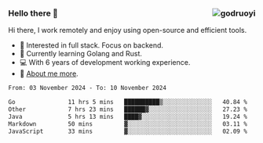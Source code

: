 ### Hello there 👋 <img align="right" src="https://github-readme-stats.vercel.app/api?username=godruoyi&show_icons=true" alt="godruoyi" />

Hi there, I work remotely and enjoy using open-source and efficient tools.

- 🔭 Interested in full stack. Focus on backend.
- 🌱 Currently learning Golang and Rust.
- 💻 With 6 years of development working experience.
- 👒 [About me more](https://godruoyi.com/posts/about-godruoyi).



<!--START_SECTION:waka-->

```txt
From: 03 November 2024 - To: 10 November 2024

Go               11 hrs 5 mins   ██████████▒░░░░░░░░░░░░░░   40.84 %
Other            7 hrs 23 mins   ██████▓░░░░░░░░░░░░░░░░░░   27.23 %
Java             5 hrs 13 mins   ████▓░░░░░░░░░░░░░░░░░░░░   19.24 %
Markdown         50 mins         ▓░░░░░░░░░░░░░░░░░░░░░░░░   03.11 %
JavaScript       33 mins         ▓░░░░░░░░░░░░░░░░░░░░░░░░   02.09 %
```

<!--END_SECTION:waka-->
